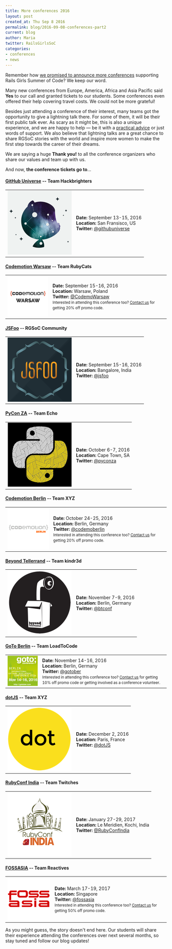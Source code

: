 ```yaml
---
title: More conferences 2016
layout: post
created_at: Thu Sep 8 2016
permalink: blog/2016-09-08-conferences-part2
current: blog
author: Maria
twitter: RailsGirlsSoC
categories:
- conferences
- news
---
```


Remember how [we promised to announce more conferences](/blog/2016-08-10-conferences-part1) supporting Rails Girls Summer of Code? We keep our word.

Many new conferences from Europe, America, Africa and Asia Pacific said **Yes** to our call and granted tickets to our students. Some conferences even offered their help covering travel costs. We could not be more grateful!

Besides just attending a conference of their interest, many teams got the opportunity to give a lightning talk there. For some of them, it will be their first public talk ever. As scary as it might be, this is also a unique experience, and we are happy to help — be it with a [practical advice](/blog/2014-07-29-talk-tips) or just words of support. We also believe that lightning talks are a great chance to share RGSoC stories with the world and inspire more women to make the first step towards the career of their dreams.

We are saying a huge **Thank you!** to all the conference organizers who share our values and team up with us.

And now, **the conference tickets go to**…

#### <span class="color-red"><a href="http://githubuniverse.com/">GitHub Universe</a></span> -- <b>Team Hackbrighters</b>
<div class="conference-table">
  <table>
    <tr>
      <td>
        <a href="http://githubuniverse.com/">
        <img src="/img/blog/2016/conferences/github-universe-logo.png"></a>
      </td>
      <td>
        <b>Date: </b>September 13-15, 2016 <br>
        <b>Location: </b>San Fransisco, US <br>
        <b>Twitter: </b><a href="https://twitter.com/githubuniverse">@githubuniverse</a>
      </td>
    </tr>
  </table>
</div>

#### <span class="color-red"><a href="http://warsaw2016.codemotionworld.com/">Codemotion Warsaw</a></span> -- <b>Team RubyCats</b>
<div class="conference-table">
  <table>
    <tr>
      <td>
        <a href="http://warsaw2016.codemotionworld.com/">
        <img src="/img/blog/2016/conferences/CodemoWarsaw-logo.png"></a>
      </td>
      <td>
        <b>Date: </b>September 15-16, 2016 <br>
        <b>Location: </b>Warsaw, Poland <br>
        <b>Twitter: </b><a href="https://twitter.com/CodemoWarsaw">@CodemoWarsaw</a> <br>
        <small>Interested in attending this conference too? <a href="mailto:contact@rgsoc.org">Contact us</a> for getting 20% off promo code.</small>
      </td>
    </tr>
  </table>
</div>

#### <span class="color-red"><a href="https://jsfoo.in/2016/">JSFoo</a></span> -- <b>RGSoC Community</b>
<div class="conference-table">
  <table>
    <tr>
      <td>
        <a href="https://jsfoo.in/2016/">
        <img src="/img/blog/2016/conferences/jsfoo-logo.png"></a>
      </td>
      <td>
        <b>Date: </b>September 15-16, 2016 <br>
        <b>Location: </b>Bangalore, India <br>
        <b>Twitter: </b><a href="https://twitter.com/jsfoo">@jsfoo</a>
      </td>
    </tr>
  </table>
</div>

#### <span class="color-red"><a href="https://za.pycon.org/">PyCon ZA</a></span> -- <b>Team Echo</b>
<div class="conference-table">
  <table>
    <tr>
      <td>
        <a href="https://za.pycon.org/">
        <img src="/img/blog/2016/conferences/pycon-za-logo.png"></a>
      </td>
      <td>
        <b>Date: </b>October 6-7, 2016 <br>
        <b>Location: </b>Cape Town, SA <br>
        <b>Twitter: </b><a href="https://twitter.com/pyconza">@pyconza</a>
      </td>
    </tr>
  </table>
</div>

#### <span class="color-red"><a href="http://berlin2016.codemotionworld.com/">Codemotion Berlin</a></span> -- <b>Team XYZ</b>
<div class="conference-table">
  <table>
    <tr>
      <td>
        <a href="http://berlin2016.codemotionworld.com/">
        <img src="/img/blog/2016/conferences/codemoberlin-logo.png"></a>
      </td>
      <td>
        <b>Date: </b>October 24-25, 2016 <br>
        <b>Location: </b>Berlin, Germany <br>
        <b>Twitter: </b><a href="https://twitter.com/codemoberlin">@codemoberlin</a> <br>
        <small>Interested in attending this conference too? <a href="mailto:contact@rgsoc.org">Contact us</a> for getting 20% off promo code.</small>
      </td>
    </tr>
  </table>
</div>

#### <span class="color-red"><a href="https://beyondtellerrand.com">Beyond Tellerrand</a></span> -- <b>Team kindr3d</b>
<div class="conference-table">
  <table>
    <tr>
      <td>
        <a href="https://beyondtellerrand.com">
        <img src="/img/blog/2016/conferences/beyond-tellerrand-logo.png"></a>
      </td>
      <td>
        <b>Date: </b>November 7-9, 2016 <br>
        <b>Location: </b>Berlin, Germany <br>
        <b>Twitter: </b><a href="https://twitter.com/btconf">@btconf</a>
      </td>
    </tr>
  </table>
</div>

#### <span class="color-red"><a href="https://gotocon.com/berlin-2016/">GoTo Berlin</a></span> -- <b>Team LoadToCode</b>
<div class="conference-table">
  <table>
    <tr>
      <td>
        <a href="https://gotocon.com/berlin-2016/">
        <img src="/img/blog/2016/conferences/goto-berlin-logo.png"></a>
      </td>
      <td>
        <b>Date: </b>November 14-16, 2016 <br>
        <b>Location: </b>Berlin, Germany <br>
        <b>Twitter: </b><a href="https://twitter.com/gotober">@gotober</a> <br>
        <small>Interested in attending this conference too? <a href="mailto:contact@rgsoc.org">Contact us</a> for getting 10% off promo code or getting involved as a conference volunteer.</small>
      </td>
    </tr>
  </table>
</div>

#### <span class="color-red"><a href="http://www.dotjs.io/">dotJS</a></span> -- <b>Team XYZ</b>
<div class="conference-table">
  <table>
    <tr>
      <td>
        <a href="http://www.dotjs.io/">
        <img src="/img/blog/2016/conferences/dotjs-logo.png"></a>
      </td>
      <td>
        <b>Date: </b>December 2, 2016 <br>
        <b>Location: </b>Paris, France <br>
        <b>Twitter: </b><a href="https://twitter.com/dotJS">@dotJS</a>
      </td>
    </tr>
  </table>
</div>

#### <span class="color-red"><a href="http://rubyconfindia.org/">RubyConf India</a></span> -- <b>Team Twitches</b>
<div class="conference-table">
  <table>
    <tr>
      <td>
        <a href="http://rubyconfindia.org/">
        <img src="/img/blog/2016/conferences/rubyconf-india-logo.png"></a>
      </td>
      <td>
        <b>Date: </b>January 27-29, 2017 <br>
        <b>Location: </b>Le Meridien, Kochi, India <br>
        <b>Twitter: </b><a href="https://twitter.com/RubyConfIndia">@RubyConfIndia</a>
      </td>
    </tr>
  </table>
</div>

#### <span class="color-red"><a href="http://2017.fossasia.org/">FOSSASIA</a></span> -- <b>Team Reactives</b>
<div class="conference-table">
  <table>
    <tr>
      <td>
        <a href="http://2017.fossasia.org/">
        <img src="/img/blog/2016/conferences/fossasia-logo.png"></a>
      </td>
      <td>
        <b>Date: </b>March 17-19, 2017 <br>
        <b>Location: </b>Singapore <br>
        <b>Twitter: </b><a href="https://twitter.com/fossasia">@fossasia</a> <br>
        <small>Interested in attending this conference too? <a href="mailto:contact@rgsoc.org">Contact us</a> for getting 50% off promo code.</small>
      </td>
    </tr>
  </table>
</div>

As you might guess, the story doesn't end here. Our students will share their experience attending the conferences over next several months, so stay tuned and follow our blog updates!
